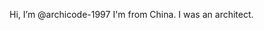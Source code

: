 Hi, I’m @archicode-1997
I'm from China.
I was an architect.

<!---
archicode-1997/archicode-1997 is a ✨ special ✨ repository because its `README.md` (this file) appears on your GitHub profile.
You can click the Preview link to take a look at your changes.
--->
